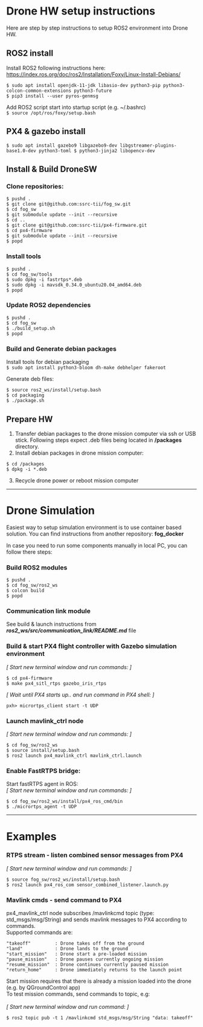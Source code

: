 # Drone HW setup instructions

Here are step by step instructions to setup ROS2 environment into Drone HW.

## ROS2 install

Install ROS2 following instructions here:<br>
https://index.ros.org/doc/ros2/Installation/Foxy/Linux-Install-Debians/

```
$ sudo apt install openjdk-11-jdk libasio-dev python3-pip python3-colcon-common-extensions python3-future
$ pip3 install --user pyros-genmsg
```
Add ROS2 script start into startup script (e.g. ~/.bashrc)<br>
`$ source /opt/ros/foxy/setup.bash`


## PX4 & gazebo install
```
$ sudo apt install gazebo9 libgazebo9-dev libgstreamer-plugins-base1.0-dev python3-toml $ python3-jinja2 libopencv-dev
```
## Install & Build DroneSW

### Clone repositories:
```
$ pushd .
$ git clone git@github.com:ssrc-tii/fog_sw.git
$ cd fog_sw
$ git submodule update --init --recursive
$ cd ..
$ git clone git@github.com:ssrc-tii/px4-firmware.git
$ cd px4-firmware
$ git submodule update --init --recursive
$ popd
```
### Install tools
```
$ pushd .
$ cd fog_sw/tools
$ sudo dpkg -i fastrtps*.deb
$ sudo dpkg -i mavsdk_0.34.0_ubuntu20.04_amd64.deb
$ popd
```
### Update ROS2 dependencies
```
$ pushd .
$ cd fog_sw
$ ./build_setup.sh
$ popd
```
### Build and Generate debian packages
Install tools for debian packaging<br>
`$ sudo apt install python3-bloom dh-make debhelper fakeroot`

Generate deb files:
```
$ source ros2_ws/install/setup.bash
$ cd packaging
$ ./package.sh
```


## Prepare HW
1. Transfer debian packages to the drone mission computer via ssh or USB stick. Following steps expect .deb files being located in **/packages** directory.
2. Install debian packages in drone mission computer:
```
$ cd /packages
$ dpkg -i *.deb
```
3. Recycle drone power or reboot mission computer

______________________________

# Drone Simulation

Easiest way to setup simulation environment is to use container based solution. You can find instructions from another repository: **fog_docker**

In case you need to run some components manually in local PC, you can follow there steps:

### Build ROS2 modules
```
$ pushd .
$ cd fog_sw/ros2_ws
$ colcon build
$ popd
```

### Communication link module
See build & launch instructions from ***ros2_ws/src/communication_link/README.md*** file

### Build & start PX4 flight controller with Gazebo simulation environment
_[ Start new terminal window and run commands: ]_
```
$ cd px4-firmware
$ make px4_sitl_rtps gazebo_iris_rtps
```
_[ Wait until PX4 starts up.. and run command in PX4 shell: ]_
```
pxh> micrortps_client start -t UDP
```
### Launch mavlink_ctrl node
_[ Start new terminal window and run commands: ]_<br>
```
$ cd fog_sw/ros2_ws
$ source install/setup.bash
$ ros2 launch px4_mavlink_ctrl mavlink_ctrl.launch
```
### Enable FastRTPS bridge:
Start fastRTPS agent in ROS:<br>
_[ Start new terminal window and run commands: ]_<br>
```
$ cd fog_sw/ros2_ws/install/px4_ros_cmd/bin
$ ./micrortps_agent -t UDP
```

______________________________

# Examples
### RTPS stream - listen combined sensor messages from PX4
_[ Start new terminal window and run commands: ]_<br>
```
$ source fog_sw/ros2_ws/install/setup.bash
$ ros2 launch px4_ros_com sensor_combined_listener.launch.py
```

### Mavlink cmds - send command to PX4
px4_mavlink_ctrl node subscribes /mavlinkcmd topic (type: std_msgs/msg/String) and sends mavlink messages to PX4 according to commands.<br>
Supported commands are:<br>

```
"takeoff"         : Drone takes off from the ground
"land"            : Drone lands to the ground
"start_mission"   : Drone start a pre-loaded mission
"pause_mission"   : Drone pauses currently ongoing mission
"resume_mission"  : Drone continues currently paused mission
"return_home"     : Drone immediately returns to the launch point
```

Start mission requires that there is already a mission loaded into the drone (e.g. by QGroundControl app)<br>
To test mission commands, send commands to topic, e.g:<br><br>
_[ Start new terminal window and run command: ]_<br>
```
$ ros2 topic pub -t 1 /mavlinkcmd std_msgs/msg/String "data: takeoff"
```
